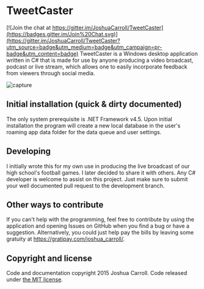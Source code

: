 TweetCaster
===========

[![Join the chat at https://gitter.im/JoshuaCarroll/TweetCaster](https://badges.gitter.im/Join%20Chat.svg)](https://gitter.im/JoshuaCarroll/TweetCaster?utm_source=badge&utm_medium=badge&utm_campaign=pr-badge&utm_content=badge)
TweetCaster is a Windows desktop application written in C# that is made for use by anyone producing a video broadcast, podcast or live stream, which allows one to easily incorporate feedback from viewers through social media.

![capture](https://cloud.githubusercontent.com/assets/2617394/11320654/00d0bf50-9066-11e5-8a5c-702753743fd9.PNG)

## Initial installation (quick & dirty documented)

The only system prerequisite is .NET Framework v4.5.  Upon initial installation the program will create a new local database in the user's roaming app data folder for the data queue and user settings.

## Developing

I initially wrote this for my own use in producing the live broadcast of our high school's football games.  I later decided to share it with others.  Any C# developer is welcome to assist on this project.  Just make sure to submit your well documented pull request to the development branch.

## Other ways to contribute

If you can't help with the programming, feel free to contribute by using the application and opening Issues on GitHub when you find a bug or have a suggestion.  Alternatively, you could just help pay the bills by leaving some gratuity at https://gratipay.com/joshua_carroll/.

## Copyright and license

Code and documentation copyright 2015 Joshua Carroll.  Code released under [the MIT license](https://github.com/twbs/bootstrap/blob/master/LICENSE). 
